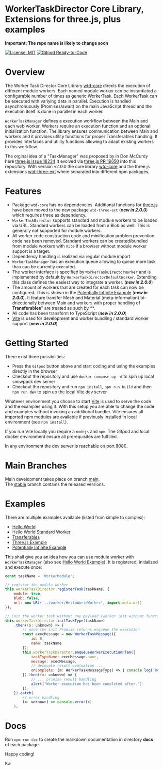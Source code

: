 # WorkerTaskDirector Core Library, Extensions for three.js, plus examples

**Important: The repo name is likely to change soon**

[![License: MIT](https://img.shields.io/badge/License-MIT-yellow.svg)](https://github.com/kaisalmen/three-wtm/blob/main/LICENSE)
[![Gitpod Ready-to-Code](https://img.shields.io/badge/Gitpod-ready--to--code-blue?logo=gitpod)](https://gitpod.io/#https://github.com/kaisalmen/three-wtm)

# Overview

The Worker Task Director Core Library [wtd-core](./packages/wtd-core) directs the execution of different module workers. Each named module worker can be instantiated a configurable number of times as generic WorkerTask. Each WorkerTask can be executed with variying data in parallel. Execution is handled asynchronuously (Promises/await) on the main JavaScript thread and the execution itself is done in parallel in each worker.

`WorkerTaskManager` defines a execution workflow between the Main and each web worker. Workers require an execution function and an optional initialization function. The library ensures communication between Main and workers and it provides utility functions for proper Transferables handling. It provides interfaces and utility functions allowing to adapt existing workers to this workflow.

The orginal idea of a "TaskManager" was proposed by in Don McCurdy here [three.js issue 18234](https://github.com/mrdoob/three.js/issues/18234) It evolved via [three.js PR 19650](https://github.com/mrdoob/three.js/pull/19650) into this repository.
With version v2.0.0 the core library [wtd-core](./packages/wtd-core) and the three.js extensions [wtd-three-ext](./packages/wtd-three-ext) where separated into different npm packages.

# Features

- Package `wtd-core` has no dependencies. Additional functions for [three.js](https://threejs.org/) have been moved to the new package `wtd-three-ext` (***new in 2.0.0***) which requires three as dependency.
- `WorkerTaskDirector` supports standard and module workers to be loaded via URL. Standard workers can be loaded from a Blob as well. This is generally not supported for module workers.
- All worker code construction code and minification problem prevention code has been removed. Standard workers can be created/bundled from module workers with `Vite` if a browser without module worker support is a target.
- Dependency handling is realized via regular module import
- `WorkerTaskManager` has an execution queue allowing to queue more task than can be currently executed.
- The worker interface is specified by `WorkerTaskDirectorWorker` and is implemented by default by `WorkerTaskDirectorDefaultWorker`. Extending this class defines the easiest way to integrate a worker. (***new in 2.0.0***)
- The amount of workers that are created for each task can now be configured. This is shown in the [Potentially Infinite Example](./packages/examples/potentially_infinite.html) (***new in 2.0.0***). It feature transfer Mesh and Material (meta-information) bi-driectionally between Main and workers with proper handling of **Transferables**" are treated as such by **.
- All code has been transform to TypeScript (***new in 2.0.0***)
- [Vite](https://vitejs.dev/) is used for development and worker bundling / standard worker support (***new in 2.0.0***)


# Getting Started

There exist three possibilities:
* Press the `Gitpod` button above and start coding and using the examples directly in the browser
* Checkout the repository and use `docker-compose up -d` to spin up local snowpack dev server
* Checkout the repository and run `npm install`, `npm run build` and then `npm run dev` to spin up the local Vite dev server

Whatever environment you choose to start [Vite](https://vitejs.dev/) is used to serve the code and the examples using it. With this setup you are able to change the code and examples without invoking an additional bundler. Vite ensures all imported npm modules are available if previously installed in local environment (see `npm install`).

If you run Vite locally you require a `nodejs` and `npm`. The Gitpod and local docker environment ensure all prerequisites are fulfilled.

In any environment the dev server is reachable on port 8080.

# Main Branches

Main development takes place on branch [main](https://github.com/kaisalmen/three-wtm/tree/main).
<br>
The [stable](https://github.com/kaisalmen/three-wtm/tree/stable) branch contains the released versions.

# Examples

There are multiple examples available (listed from simple to complex):
- [Hello World](./packages/examples/helloWorld.html)
- [Hello World Standard Worker](./packages/examples/helloWorldStandard.html)
- [Transferables](./packages/examples/transferables.html)
- [Three.js Example](./packages/examples/threejs.html)
- [Potentially Infinite Example](./packages/examples/potentially_infinite.html)

This shall give you an idea how you can use module worker with `WorkerTaskManager` (also see [Hello World Example](./packages/examples/helloworld.html)). It is registered, initialized and execute once:
```javascript
const taskName = 'WorkerModule';

// register the module worker
this.workerTaskDirector.registerTask(taskName, {
    module: true,
    blob: false,
    url: new URL('../worker/HelloWorldWorker', import.meta.url)
});

// init the worker task without any payload (worker init without function invocation on worker)
this.workerTaskDirector.initTaskType(taskName)
    .then((x: unknown) => {
        // once the init Promise returns enqueue the execution
        const execMessage = new WorkerTaskMessage({
            id: 0,
            name: taskName
        });
        this.workerTaskDirector.enqueueWorkerExecutionPlan({
            taskTypeName: execMessage.name,
            message: execMessage,
            // decouple result evaluation ...
            onComplete: (m: WorkerTaskMessageType) => { console.log('Received final command: ' + m.cmd); }
        }).then((x: unknown) => {
            // ... promise result handling
            alert('Worker execution has been completed after.');
        });
    }).catch(
        // error handling
        (x: unknown) => console.error(x)
    );
```

# Docs
Run `npm run doc` to create the markdown documentation in directory **docs** of each package.

Happy coding!

Kai




